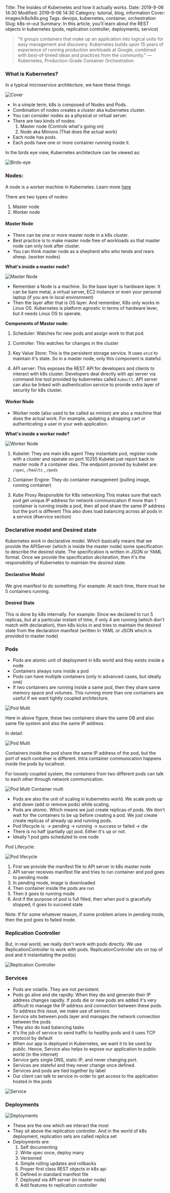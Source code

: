 Title: The Insides of Kubernetes and how it actually works.
Date: 2019-9-06 14:30
Modified: 2019-9-06 14:30
Category: tutorial, blog, information
Cover: images/k8s/k8s.png
Tags: devops, kubernetes, container, orchestration
Slug: k8s-in-out
Summary: In this article, you'll learn about the REST objects in kubernetes (pods, replication controller, deployments, service)

> "It groups containers that make up an application into logical units for easy management and discovery. Kubernetes builds upon 15 years of experience of running production workloads at Google, combined with best-of-breed ideas and practices from the community." — Kubernetes, Production-Grade Container Orchestration

### What is Kubernetes?

In a typical microservice architecture, we have these things:

![Cover](../images/k8s/architecture.jpg)

- In a simple term, k8s is composed of Nodes and Pods.
- Combination of nodes creates a cluster aka kubernetes cluster.
- You can consider nodes as a physical or virtual server.
- There are two kinds of nodes:
    1. Master node (Controls what's going on)
    2. Node aka Minions (That does the actual work)
- Each node has pods.
- Each pods have one or more container running inside it.

In the birds eye view, Kubernetes architecture can be viewed as:

![Birds-eye](../images/k8s/birds-eye.jpg)


### Nodes:
A node is a worker machine in Kubernetes. Learn more [here](https://lmgtfy.com/?q=kubernetes+nodes)

There are two types of nodes:
1. Master node
2. Worker node

#### Master Node
- There can be one or more master node in a k8s cluster.
- Best practice is to make master node free of workloads so that master node can only look after cluster.
- You can think master node as a shepherd who who tends and rears sheep. (worker nodes)

**What's inside a master node?**

![Master Node](../images/k8s/master-node.jpg)

- Remember a Node is a machine. So the base layer is hardware layer. It can be bare metal, a virtual server, EC2 instance or even your personal laptop (if you are in local environment)
- Then the layer after that is OS layer. And remember, K8s only works in Linux OS. Kubernetes is platform agnostic in terms of hardware lever, but it needs Linux OS to operate.

**Components of Master node:**
1. Scheduler: 
Watches for new pods and assign work to that pod.

2. Controller:
This watches for changes in the cluster

3. Key Value Store:
This is the persistent storage service. It uses `etcd` to maintain it's state. So in a master node, only this component is stateful.

4. API server: This exposes the REST API for developers and clients to interact with k8s cluster. Developers deal directly with api server via command line tool provided by kubernetes called `kubectl`. API server can also be linked with authentication service to provide extra layer of security for k8s cluster.

#### Worker Node
- Worker node (also used to be called as minion) are also a machine that does the actual work. For example, updating a shopping cart or authenticating a user in your web application.

**What's inside a worker node?**

![Worker Node](../images/k8s/worker-node.jpg)

1. Kubelet:
They are main k8s agent
They instantiate pod, register node with a cluster and operate on port 10255
Kubelet just report back to master node if a container dies. 
The endpoint provied by kubelet are: `/spec`, `/healtz` , `/pods`

2. Container Engine:
They do container management (pulling image, running container)

3. Kube Proxy
Responsible for K8s networking
This makes sure that each pod get unique IP address for network communication
If more than 1 container is running inside a pod, then all pod share the same IP address but the port is different
This also does load balancing across all pods in a service (#service section)


### Declarative model and Desired state
Kubernetes work in declarative model. Which basically means that we provide the APIServer (which is inside the master node) some specification to describe the desired state. The specification is written in JSON or YAML format. 
Once we provide the specification *declaration*, then it's the responsibility of Kubernetes to maintain the *desired* state. 

#### Declarative Model
We give manifest to do something. For example: At each time, there must be 5 containers running.
#### Desired State
This is done by k8s internally. For example: Since we declared to run 5 replicas, but at a particular instant of time, if only 4 are running (which don't match with declaration), then k8s kicks in and tries to maintain the desired state from the declaration manifest (written in YAML or JSON which is provided to master node)

### Pods

- Pods are atomic unit of deployment in k8s world and they exists inside a node
- Containers always runs inside a pod
- Pods can have multiple containers (only in advanced cases, but ideally one)
- If two containers are running inside a same pod, then they share same memory space and volumes. This running more than one containers are useful if we want tightly coupled architecture.

![Pod Multi](../images/k8s/pod-multi.jpg)

Here in above figure, these two containers share the same DB and also same file system and also the same IP address. 

In detail:

![Pod Multi](../images/k8s/pod-multi-detail.jpg)

Containers inside the pod share the same IP address of the pod, but the port of each container is different. Intra container communication happens inside the pods by localhost. 

For loosely coupled system, the containers from two different pods can talk to each other through network communication.


![Pod Multi Container multi](../images/k8s/pod-multi-container-multi.jpg)

- Pods are also the unit of scaling in kubernetes world. We scale pods up and down (add or remove pods) while scaling.
- Pods are *atomic*. Which means we just create replicas of pods. We don't wait for the containers to be up before creating a pod. We just create create replicas of already up and running pods.
- Pod lifecycle is: -> pending -> running -> success or failed -> die
- There is no half (partially up) pod. Either it's up or not. 
- Ideally 1 pod gets scheduled to one node

Pod Lifecycle:

![Pod lifecycle](../images/k8s/pod-lifecycle.png)

1. First we provide the manifest file to API server in k8s master node
2. API server receives manifest file and tries to run container and pod goes to pending mode
3. In pending mode, image is downloaded
4. Then container inside the pods are run
5. Then it goes to running mode
6. And if the purpose of pod is full filled, then when pod is gracefully stopped, it goes to succeed state

Note: If for some whatever reason, if some problem arises in pending mode, then the pod goes to failed mode.

### Replication Controller
But, in real world, we really don't work with pods directly. We use ReplicationController to work with pods.
ReplicationController sits on top of pod and it instantiating the pod(s)

![Replication Controller](../images/k8s/rc.png)


### Services
- Pods are volatile. They are not persistent.
- Pods go alive and die rapidly. When they die and generate their IP address changes rapidly. If pods die or new pods are added it's very difficult to manage the IP address and connection between these pods. To address this issue, we make use of service. 
- Service sits between pods layer and manages the network connection between the pods
- They also do load balancing tasks
- It's the job of service to send traffic to healthy pods and it uses TCP protocol by default
- When our app is deployed in Kubernetes, we want it to be used by public. Hence, Service also helps to expose our application to public world (in the internet)
- Service gets single DNS, static IP, and never changing port. 
- Services are stateful and they never change once defined. 
- Services and pods are tied together by label
- Our client can talk to service in-order to get access to the application hosted in the pods

![Service](../images/k8s/service.png)


### Deployments

![Deployments](../images/k8s/deployment.png)

- These are the one which we interact the most
- They sit above the replication controller. And in the world of k8s deployment, replication sets are called replica set
- Deployments are:
  1. Self documenting
  2. Write spec once, deploy many
  3. Versioned
  4. Simple rolling updates and rollbacks
  5. Proper first class REST objects in k8s api
  6. Defined in standard manifest file
  7. Deployed via API server (in master node)
  8. Add features to replication controller
